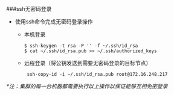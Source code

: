 ###ssh无密码登录
* 使用ssh命令完成无密码登录操作
    - 本机登录
	
          $ ssh-keygen -t rsa -P '' -f ~/.ssh/id_rsa 
          $ cat ~/.ssh/id_rsa.pub >> ~/.ssh/authorized_keys

    - 远程登录（将公钥发送到需要无密码登录的目标节点）
			
           ssh-copy-id -i ~/.ssh/id_rsa.pub root@172.16.248.217
           
_*注：集群的每一台机器都需要执行以上操作以保证能够互相免密登录_